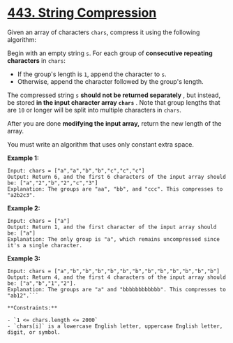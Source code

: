 # [443. String Compression](https://leetcode.com/problems/string-compression/description/)

Given an array of characters `chars`, compress it using the following algorithm:

Begin with an empty string `s`. For each group of **consecutive repeating characters** in `chars`:

- If the group's length is `1`, append the character to `s`.
- Otherwise, append the character followed by the group's length.

The compressed string `s` **should not be returned separately** , but instead, be stored **in the input character array `chars`** . Note that group lengths that are `10` or longer will be split into multiple characters in `chars`.

After you are done **modifying the input array,** return the new length of the array.

You must write an algorithm that uses only constant extra space.

**Example 1:**

```
Input: chars = ["a","a","b","b","c","c","c"]
Output: Return 6, and the first 6 characters of the input array should be: ["a","2","b","2","c","3"]
Explanation: The groups are "aa", "bb", and "ccc". This compresses to "a2b2c3".
```

**Example 2:**

```
Input: chars = ["a"]
Output: Return 1, and the first character of the input array should be: ["a"]
Explanation: The only group is "a", which remains uncompressed since it's a single character.
```

**Example 3:**

````
Input: chars = ["a","b","b","b","b","b","b","b","b","b","b","b","b"]
Output: Return 4, and the first 4 characters of the input array should be: ["a","b","1","2"].
Explanation: The groups are "a" and "bbbbbbbbbbbb". This compresses to "ab12".```

**Constraints:**

- `1 <= chars.length <= 2000`
- `chars[i]` is a lowercase English letter, uppercase English letter, digit, or symbol.
````
